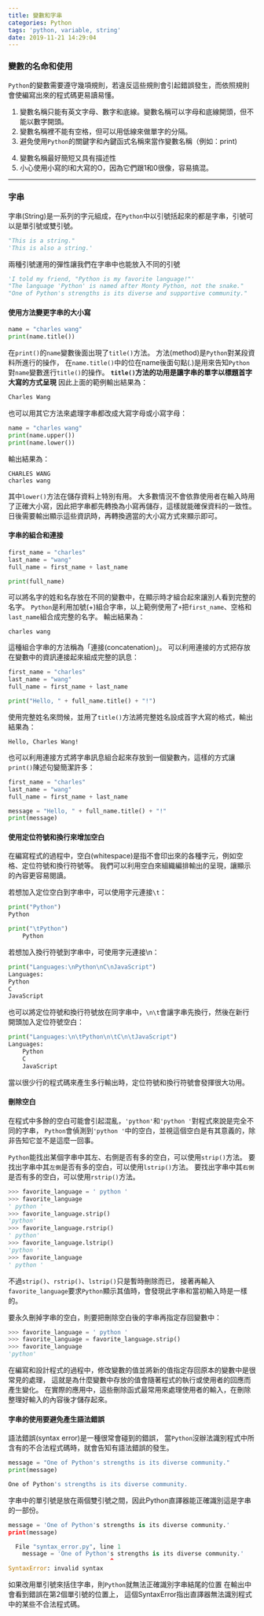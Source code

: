 ```yaml
---
title: 變數和字串
categories: Python
tags: 'python, variable, string'
date: 2019-11-21 14:29:04
---
```

### 變數的名命和使用
`Python`的變數需要遵守幾項規則，若違反這些規則會引起錯誤發生，而依照規則會使編寫出來的程式碼更易讀易懂。
1. 變數名稱只能有英文字母、數字和底線。變數名稱可以字母和底線開頭，但不能以數字開頭。
2. 變數名稱裡不能有空格，但可以用低線來做單字的分隔。
3. 避免使用`Python`的關鍵字和內鍵函式名稱來當作變數名稱（例如：print)
<!-- more -->
4. 變數名稱最好簡短又具有描述性
5. 小心使用小寫的l和大寫的O，因為它們跟1和0很像，容易搞混。

---

### 字串
字串(String)是一系列的字元組成，在`Python`中以引號括起來的都是字串，引號可以是單引號或雙引號。
```python
"This is a string."
'This is also a string.'
```
兩種引號運用的彈性讓我們在字串中也能放入不同的引號
```python
'I told my friend, "Python is my favorite language!"'
"The language 'Python' is named after Monty Python, not the snake."
"One of Python's strengths is its diverse and supportive community."
```

#### 使用方法變更字串的大小寫
```python
name = "charles wang"
print(name.title())
```
在`print()`的`name`變數後面出現了`title()`方法。
方法(method)是`Python`對某段資料所進行的操作，
在`name.title()`中的位在name後面句點(.)是用來告知`Python`對`name`變數進行`title()`的操作。
**`title()`方法的功用是讓字串的單字以標題首字大寫的方式呈現**
因此上面的範例輸出結果為：
```python
Charles Wang
```
也可以用其它方法來處理字串都改成大寫字母或小寫字母：
```python
name = "charles wang"
print(name.upper())
print(name.lower())
```
輸出結果為：
```text
CHARLES WANG
charles wang
```
其中`lower()`方法在儲存資料上特別有用。
大多數情況不會依靠使用者在輸入時用了正確大小寫，因此把字串都先轉換為小寫再儲存，這樣就能確保資料的一致性。
日後需要輸出顯示這些資訊時，再轉換適當的大小寫方式來顯示即可。

#### 字串的組合和連接
```python
first_name = "charles"
last_name = "wang"
full_name = first_name + last_name

print(full_name)
```
可以將名字的姓和名存放在不同的變數中，在顯示時才組合起來讓別人看到完整的名字。
`Python`是利用加號(+)組合字串，以上範例使用了`+`把`first_name`、空格和`last_name`組合成完整的名字。
輸出結果為：
```text
charles wang
```
這種組合字串的方法稱為「連接(concatenation)」。
可以利用連接的方式把存放在變數中的資訊連接起來組成完整的訊息：
```python
first_name = "charles"
last_name = "wang"
full_name = first_name + last_name

print("Hello, " + full_name.title() + "!")
```
使用完整姓名來問候，並用了`title()`方法將完整姓名設成首字大寫的格式，輸出結果為：
```text
Hello, Charles Wang!
```
也可以利用連接方式將字串訊息組合起來存放到一個變數內，這樣的方式讓`print()`陳述句變簡潔許多：
```python
first_name = "charles"
last_name = "wang"
full_name = first_name + last_name

message = "Hello, " + full_name.title() + "!"
print(message)
```

#### 使用定位符號和換行來增加空白
在編寫程式的過程中，空白(whitespace)是指不會印出來的各種字元，例如空格、定位符號和換行符號等。
我們可以利用空白來組織編排輸出的呈現，讓顯示的內容更容易閱讀。

若想加入定位空白到字串中，可以使用字元連接`\t`：
```python
print("Python")
Python

print("\tPython")
    Python
```
若想加入換行符號到字串中，可使用字元連接\n：
```python
print("Languages:\nPython\nC\nJavaScript")
Languages:
Python
C
JavaScript
```
也可以將定位符號和換行符號放在同字串中，`\n\t`會讓字串先換行，然後在新行開頭加入定位符號空白：
```python
print("Languages:\n\tPython\n\tC\n\tJavaScript")
Languages:
    Python
    C
    JavaScript
```
當以很少行的程式碼來產生多行輸出時，定位符號和換行符號會發揮很大功用。

#### 刪除空白
在程式中多餘的空白可能會引起混亂，`'python'`和`'python '`對程式來說是完全不同的字串，
`Python`會偵測到`'python '`中的空白，並視這個空白是有其意義的，除非告知它並不是這麼一回事。

`Python`能找出某個字串中其左、右側是否有多的空白，可以使用`strip()`方法。
要找出字串中其`左側`是否有多的空白，可以使用`lstrip()`方法。
要找出字串中其`右側`是否有多的空白，可以使用`rstrip()`方法。
```python
>>> favorite_language = ' python '
>>> favorite_language
' python '
>>> favorite_language.strip()
'python'
>>> favorite_language.rstrip()
' python'
>>> favorite_language.lstrip()
'python '
>>> favorite_language
' python '
```
不過`strip()`、`rstrip()`、`lstrip()`只是暫時刪除而已，
接著再輸入`favorite_language`要求`Python`顯示其值時，會發現此字串和當初輸入時是一樣的。

要永久刪掉字串的空白，則要把刪除空白後的字串再指定存回變數中：
```python
>>> favorite_language = ' python '
>>> favorite_language = favorite_language.strip()
>>> favorite_language
'python'
```
在編寫和設計程式的過程中，修改變數的值並將新的值指定存回原本的變數中是很常見的處理，
這就是為什麼變數中存放的值會隨著程式的執行或使用者的回應而產生變化。
在實際的應用中，這些刪除函式最常用來處理使用者的輸入，在刪除整理好輸入的內容後才儲存起來。

#### 字串的使用要避免產生語法錯誤
語法錯誤(syntax error)是一種很常會碰到的錯誤，
當`Python`沒辦法識別程式中所含有的不合法程式碼時，就會告知有語法錯誤的發生。
```python
message = "One of Python's strengths is its diverse community."
print(message)

One of Python's strengths is its diverse community.
```
字串中的單引號是放在兩個雙引號之間，因此Python直譯器能正確識別這是字串的一部份。

```python
message = 'One of Python's strengths is its diverse community.'
print(message)

  File "syntax_error.py", line 1
    message = 'One of Python's strengths is its diverse community.'
                             ^
SyntaxError: invalid syntax
```
如果改用單引號來括住字串，則`Python`就無法正確識別字串結尾的位置
在輸出中會看到錯誤在第2個單引號的位置上，
這個SyntaxError指出直譯器無法識別程式中的某些不合法程式碼。
